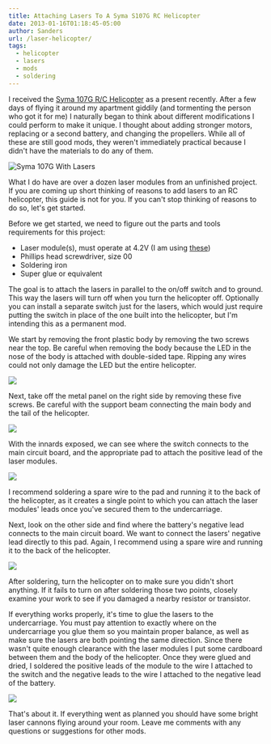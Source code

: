 ```yaml
---
title: Attaching Lasers To A Syma S107G RC Helicopter
date: 2013-01-16T01:18:45-05:00
author: Sanders
url: /laser-helicopter/
tags:
  - helicopter
  - lasers
  - mods
  - soldering
---
```

I received the <a href="http://www.amazon.com/Syma-S107-S107G-Helicopter-Colors/dp/8499000606" target="_blank">Syma 107G R/C Helicopter</a> as a present recently. After a few days of flying it around my apartment giddily (and tormenting the person who got it for me) I naturally began to think about different modifications I could perform to make it unique. I thought about adding stronger motors, replacing or a second battery, and changing the propellers. While all of these are still good mods, they weren't immediately practical because I didn't have the materials to do any of them.

![Syma 107G With Lasers](./img-1.jpg)

What I do have are over a dozen laser modules from an unfinished project. If you are coming up short thinking of reasons to add lasers to an RC helicopter, this guide is not for you. If you can't stop thinking of reasons to do so, let's get started.

Before we get started, we need to figure out the parts and tools requirements for this project:

- Laser module(s), must operate at 4.2V (I am using <a href="http://dx.com/p/6mm-5mw-red-laser-module-3-5-4-5v-13378" target="_blank">these</a>)
- Phillips head screwdriver, size 00
- Soldering iron
- Super glue or equivalent

The goal is to attach the lasers in parallel to the on/off switch and to ground. This way the lasers will turn off when you turn the helicopter off. Optionally you can install a separate switch just for the lasers, which would just require putting the switch in place of the one built into the helicopter, but I'm intending this as a permanent mod.

We start by removing the front plastic body by removing the two screws near the top. Be careful when removing the body because the LED in the nose of the body is attached with double-sided tape. Ripping any wires could not only damage the LED but the entire helicopter.

![](./img-2.jpg)

Next, take off the metal panel on the right side by removing these five screws. Be careful with the support beam connecting the main body and the tail of the helicopter.

![](./img-3.jpg)

With the innards exposed, we can see where the switch connects to the main circuit board, and the appropriate pad to attach the positive lead of the laser modules.

![](./img-4.jpg)

I recommend soldering a spare wire to the pad and running it to the back of the helicopter, as it creates a single point to which you can attach the laser modules' leads once you've secured them to the undercarriage.

Next, look on the other side and find where the battery's negative lead connects to the main circuit board. We want to connect the lasers' negative lead directly to this pad. Again, I recommend using a spare wire and running it to the back of the helicopter.

![](./img-5.jpg)

After soldering, turn the helicopter on to make sure you didn't short anything. If it fails to turn on after soldering those two points, closely examine your work to see if you damaged a nearby resistor or transistor.

If everything works properly, it's time to glue the lasers to the undercarriage. You must pay attention to exactly where on the undercarriage you glue them so you maintain proper balance, as well as make sure the lasers are both pointing the same direction. Since there wasn't quite enough clearance with the laser modules I put some cardboard between them and the body of the helicopter. Once they were glued and dried, I soldered the positive leads of the module to the wire I attached to the switch and the negative leads to the wire I attached to the negative lead of the battery.

![](./img-6.jpg)

That's about it. If everything went as planned you should have some bright laser cannons flying around your room. Leave me comments with any questions or suggestions for other mods.
